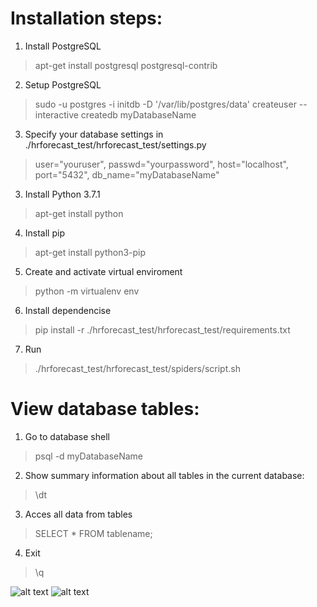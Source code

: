 # Installation steps:
1. Install PostgreSQL
> apt-get install postgresql postgresql-contrib

2. Setup PostgreSQL
> sudo -u postgres -i
> initdb -D '/var/lib/postgres/data'
> createuser --interactive
> createdb myDatabaseName

3. Specify your database settings in ./hrforecast_test/hrforecast_test/settings.py
> 	user="youruser",
>     passwd="yourpassword",
>     host="localhost",
>     port="5432",
>     db_name="myDatabaseName"

3. Install Python 3.7.1
> apt-get install python

4. Install pip
> apt-get install python3-pip

5. Create and activate virtual enviroment
> python -m virtualenv env

6. Install dependencise
> pip install -r ./hrforecast_test/hrforecast_test/requirements.txt

7. Run
> ./hrforecast_test/hrforecast_test/spiders/script.sh


# View database tables:
1. Go to database shell
> psql -d myDatabaseName

2. Show summary information about all tables in the current database:
> \dt

3. Acces all data from tables
> SELECT * FROM tablename;

4. Exit
> \q

![alt text](HRForecast-Web-Crawling-Test/gazprom_jobs.png)
![alt text](HRForecast-Web-Crawling-Test/hrforecast_jobs.png)




